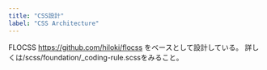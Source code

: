 ```yaml
---
title: "CSS設計"
label: "CSS Architecture"
---
```


FLOCSS https://github.com/hiloki/flocss をベースとして設計している。
詳しくは/scss/foundation/_coding-rule.scssをみること。